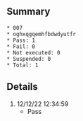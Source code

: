 ## Summary
	* 007
	* oghxqgqemhfbdwdyutfr
	* Pass: 1
	* Fail: 0
	* Not executed: 0
	* Suspended: 0
	* Total: 1
## Details
1. 12/12/22 12:34:59
	* Pass
